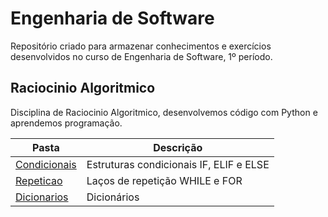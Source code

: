 # Engenharia de Software
Repositório criado para armazenar conhecimentos e exercícios desenvolvidos no curso de Engenharia de Software, 1º período.

## Raciocinio Algoritmico
Disciplina de Raciocinio Algoritmico, desenvolvemos código com Python e aprendemos programação. 

| Pasta  | Descrição |
| ------------- | ------------- |
| [Condicionais](./Raciocinio%20Algoritmico/Condicionais/)  | Estruturas condicionais IF, ELIF e ELSE  |
| [Repeticao](./Raciocinio%20Algoritmico/Repeticao/)  | Laços de repetição WHILE e FOR |
|[Dicionarios](./Raciocinio%20Algoritmico/Dicionarios/) | Dicionários |
